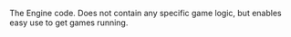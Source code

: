 The Engine code. Does not contain any specific game logic, but enables easy use to get games running. 